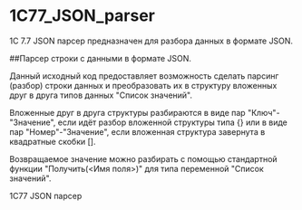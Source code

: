 1C77_JSON_parser
================
1С 7.7 JSON парсер предназначен для разбора данных в формате JSON.

##Парсер строки с данными в формате JSON. 

Данный исходный код предоставляет возможность сделать парсинг (разбор) строки данных и преобразовать их в структуру вложенных друг в друга типов данных "Список значений".

Вложенные друг в друга структуры разбираются в виде пар "Ключ"-"Значение", если идёт разбор вложенной структуры типа {} или в виде пар "Номер"-"Значение", если вложенная структура завернута в квадратные скобки [].

Возвращаемое значение можно разбирать с помощью стандартной функции "Получить(<Имя поля>)" для типа переменной "Список значений".

1С77 JSON парсер
